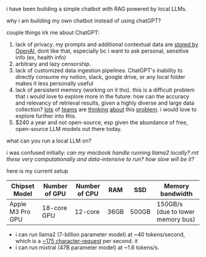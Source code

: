i have been building a simple chatbot with RAG powered by local LLMs. 

why i am building my own chatbot instead of using chatGPT? 

couple things irk me about ChatGPT:

1. lack of privacy. my prompts and additional contextual data are [stored by OpenAI](https://openai.com/policies/privacy-policy), dont like that, especially bc i want to ask personal, sensitive info (ex, health info)
2. arbitrary and lazy censorship. 
3. lack of customized data ingestion pipelines. ChatGPT's inability to directly consume my notion, slack, google drive, or any local folder makes it less personally useful
4. lack of persistent memory (working on it tho). this is a difficult problem that i would love to explore more in the future: how can the accuracy and relevancy of retrieval results, given a highly diverse and large data collection? [lots](https://twitter.com/sjwhitmore/status/1776718019437490386) of [teams](https://www.rewind.ai) are [thinking](https://openai.com/index/memory-and-new-controls-for-chatgpt) [about](https://www.wired.com/story/chatgpt-memory-openai/) this [problem](https://python.langchain.com/docs/modules/memory/). i would love to explore further into this. 
5. $240 a year and not open-source, esp given the abundance of free, open-source LLM models out there today. 



what can you run a local LLM on? 

i was confused initially: *can my macbook handle running llama2 locally? rnt these very computationally and data-intensive to run? how slow will be it?*

here is my current setup

| Chipset Model    | Number of GPU | Number of CPU | RAM  | SSD   | Memory bandwidth                  |
| ---------------- | ------------- | ------------- | ---- | ----- | --------------------------------- |
| Apple M3 Pro GPU | 18-core GPU   | 12-core       | 36GB | 500GB | 150GB/s (due to lower memory bus) |

- i can run llama2 (7-billion parameter model) at ~40 tokens/second, which is a [~175 character-request](https://help.openai.com/en/articles/4936856-what-are-tokens-and-how-to-count-them) per second. it 
- i can run mixtral (47B parameter model) at ~1.6 tokens/s. 
